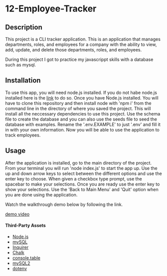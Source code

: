# 12-Employee-Tracker

## Description

This project is a CLI tracker application. This is an application that manages departments, roles, and employees for a company with the ability to view, add, update, and delete those departments, roles, and employees.

During this project I got to practice my javascrippt skills with a database such as mysql.

## Installation

To use this app, you will need node.js installed. If you do not habe node.js installed here is the [link](https://nodejs.org/en/) to do so.
Once you have Node.js installed. You will have to clone this repository and then install node with 'npm i' from the command line in the directory of where you saved the project. This will install all the neccessary dependencies to use this project. Use the schema file to create the database and you can also use the seeds file to seed the database with examples. Rename the '.env.EXAMPLE' to just '.env' and fill it in with your own information. Now you will be able to use the application to track employees.

## Usage

After the application is installed, go to the main directory of the project. From your terminal you will run 'node index.js' to start the app up. Use the up and down arrow keys to select between the different options and use the enter key to choose. When given a checkbox type prompt, use the spacebar to make your selections. Once you are ready use the enter key to show your selections. Use the 'Back to Main Menu' and 'Quit' option when you are done using the application.

Watch the walkthrough demo below by following the link.

[demo video](https://drive.google.com/file/d/1rtlceqCWoXlMixRuHAxdYrEUE8hhGxvM/view?usp=share_link)

#### Third-Party Assets

- [Node.js](https://nodejs.org/en/)
- [mySQL](https://www.mysql.com/)
- [Inquirer](https://github.com/SBoudrias/Inquirer.js)
- [Chalk](https://github.com/chalk/chalk)
- [console.table](https://github.com/bahmutov/console.table)
- [mySQL2](https://github.com/sidorares/node-mysql2)
- [dotenv](https://github.com/motdotla/dotenv)
